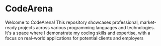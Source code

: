 # CodeArena
Welcome to CodeArena! This repository showcases professional, market-ready projects across various programming languages and technologies. It's a space where I demonstrate my coding skills and expertise, with a focus on real-world applications for potential clients and employers
